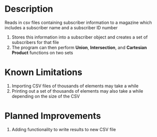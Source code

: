 # Description
Reads in csv files containing subscriber information to a magazine which includes a subscriber name and a subscriber ID number 

  1. Stores this information into a subscriber object and creates a set of subscribers for that file
  2. The program can then perform **Union**, **Intersection**, and **Cartesian Product** functions on two sets
  
# Known Limitations
  1. Importing CSV files of thousands of elements may take a while
  2. Printing out a set of thousands of elements may also take a while depending on the size of the CSV
  
# Planned Improvements
  1. Adding functionality to write results to new CSV file
